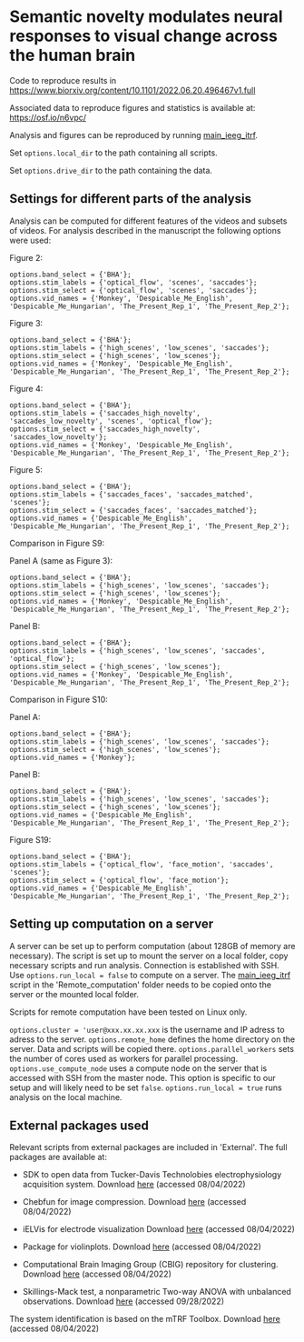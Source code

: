 # Semantic novelty modulates neural responses to visual change across the human brain
Code to reproduce results in https://www.biorxiv.org/content/10.1101/2022.06.20.496467v1.full

Associated data to reproduce figures and statistics is available at: https://osf.io/n6vpc/

Analysis and figures can be reproduced by running [main_ieeg_itrf](main_ieeg_itrf.m).

Set `options.local_dir` to the path containing all scripts.

Set `options.drive_dir` to the path containing the data. 

## Settings for different parts of the analysis
Analysis can be computed for different features of the videos and subsets of videos. For analysis described in the manuscript the following options were used: 

Figure 2: 
```
options.band_select = {'BHA'};                                               
options.stim_labels = {'optical_flow', 'scenes', 'saccades'};                      
options.stim_select = {'optical_flow', 'scenes', 'saccades'};                       
options.vid_names = {'Monkey', 'Despicable_Me_English', 'Despicable_Me_Hungarian', 'The_Present_Rep_1', 'The_Present_Rep_2'};
```

Figure 3: 
```
options.band_select = {'BHA'};                                               
options.stim_labels = {'high_scenes', 'low_scenes', 'saccades'};   
options.stim_select = {'high_scenes', 'low_scenes'};                
options.vid_names = {'Monkey', 'Despicable_Me_English', 'Despicable_Me_Hungarian', 'The_Present_Rep_1', 'The_Present_Rep_2'};
```

Figure 4: 
```
options.band_select = {'BHA'};                                               
options.stim_labels = {'saccades_high_novelty', 'saccades_low_novelty', 'scenes', 'optical_flow'}; 
options.stim_select = {'saccades_high_novelty', 'saccades_low_novelty'};          
options.vid_names = {'Monkey', 'Despicable_Me_English', 'Despicable_Me_Hungarian', 'The_Present_Rep_1', 'The_Present_Rep_2'};
```

Figure 5: 
```
options.band_select = {'BHA'};                                               
options.stim_labels = {'saccades_faces', 'saccades_matched', 'scenes'}; 
options.stim_select = {'saccades_faces', 'saccades_matched'};   
options.vid_names = {'Despicable_Me_English', 'Despicable_Me_Hungarian', 'The_Present_Rep_1', 'The_Present_Rep_2'};
```

Comparison in Figure S9:

Panel A (same as Figure 3):
```
options.band_select = {'BHA'};                                               
options.stim_labels = {'high_scenes', 'low_scenes', 'saccades'};   
options.stim_select = {'high_scenes', 'low_scenes'};                
options.vid_names = {'Monkey', 'Despicable_Me_English', 'Despicable_Me_Hungarian', 'The_Present_Rep_1', 'The_Present_Rep_2'};
```

Panel B:
```
options.band_select = {'BHA'};                                               
options.stim_labels = {'high_scenes', 'low_scenes', 'saccades', 'optical_flow'};   
options.stim_select = {'high_scenes', 'low_scenes'};                
options.vid_names = {'Monkey', 'Despicable_Me_English', 'Despicable_Me_Hungarian', 'The_Present_Rep_1', 'The_Present_Rep_2'};
```

Comparison in Figure S10:

Panel A:
```
options.band_select = {'BHA'};                                               
options.stim_labels = {'high_scenes', 'low_scenes', 'saccades'};   
options.stim_select = {'high_scenes', 'low_scenes'};                
options.vid_names = {'Monkey'};
```

Panel B:
```
options.band_select = {'BHA'};                                               
options.stim_labels = {'high_scenes', 'low_scenes', 'saccades'};   
options.stim_select = {'high_scenes', 'low_scenes'};                
options.vid_names = {'Despicable_Me_English', 'Despicable_Me_Hungarian', 'The_Present_Rep_1', 'The_Present_Rep_2'};
```

Figure S19:
```
options.band_select = {'BHA'};                                               
options.stim_labels = {'optical_flow', 'face_motion', 'saccades', 'scenes'}; 
options.stim_select = {'optical_flow', 'face_motion'};
options.vid_names = {'Despicable_Me_English', 'Despicable_Me_Hungarian', 'The_Present_Rep_1', 'The_Present_Rep_2'};
```

## Setting up computation on a server
A server can be set up to perform computation (about 128GB of memory are necessary). The script is set up to mount the server on a local 
folder, copy necessary scripts and run analysis. Connection is established with SSH. Use `options.run_local = false` to compute on a server.
The [main_ieeg_itrf](Remote_computation/main_ieeg_itrf.m) script in the 'Remote_computation' folder needs to be copied onto the server or the mounted local folder. 

Scripts for remote computation have been tested on Linux only. 

`options.cluster = 'user@xxx.xx.xx.xxx` is the username and IP adress to adress to the server. 
`options.remote_home` defines the home directory on the server. Data and scripts will be copied there. 
`options.parallel_workers` sets the number of cores used as workers for parallel processing. 
`options.use_compute_node` uses a compute node on the server that is accessed with SSH from the master node. This option is specific to our 
setup and will likely need to be set `false`. 
`options.run_local = true` runs analysis on the local machine. 


## External packages used 
Relevant scripts from external packages are included in 'External'. The full packages are available at:

- SDK to open data from Tucker-Davis Technolobies electrophysiology acquisition system. Download [here](https://www.tdt.com/docs/sdk/offline-data-analysis/offline-data-matlab/getting-started/) (accessed 08/04/2022) 

- Chebfun for image compression. Download [here](https://www.chebfun.org/download/) (accessed 08/04/2022) 

- iELVis for electrode visualization Download [here](http://ielvis.pbworks.com/w/page/117734730/Installing%20iELVis) (accessed 08/04/2022) 

- Package for violinplots. Download [here](https://github.com/bastibe/Violinplot-Matlab) (accessed 08/04/2022) 

- Computational Brain Imaging Group (CBIG) repository for clustering. Download [here](https://github.com/ThomasYeoLab/CBIG) (accessed 08/04/2022)

- Skillings-Mack test, a nonparametric Two-way ANOVA with unbalanced observations. Download [here](https://github.com/thomaspingel/mackskill-matlab) (accessed 09/28/2022)

The system identification is based on the mTRF Toolbox. Download [here](https://github.com/mickcrosse/mTRF-Toolbox) (accessed 08/04/2022) 
